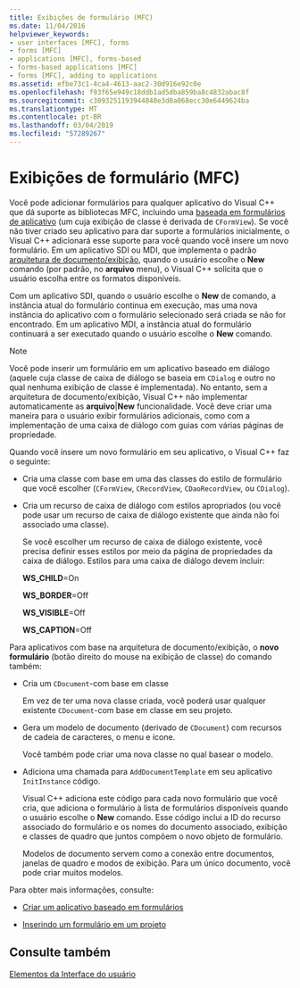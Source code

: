 ```yaml
---
title: Exibições de formulário (MFC)
ms.date: 11/04/2016
helpviewer_keywords:
- user interfaces [MFC], forms
- forms [MFC]
- applications [MFC], forms-based
- forms-based applications [MFC]
- forms [MFC], adding to applications
ms.assetid: efbe73c1-4ca4-4613-aac2-30d916e92c0e
ms.openlocfilehash: f93f65e949c18ddb1ad5dba859ba8c4832abac8f
ms.sourcegitcommit: c3093251193944840e3d0a068ecc30e6449624ba
ms.translationtype: MT
ms.contentlocale: pt-BR
ms.lasthandoff: 03/04/2019
ms.locfileid: "57289267"
---
```

# <a name="form-views-mfc"></a>Exibições de formulário (MFC)

Você pode adicionar formulários para qualquer aplicativo do Visual C++ que dá suporte as bibliotecas MFC, incluindo uma [baseada em formulários de aplicativo](../mfc/reference/creating-a-forms-based-mfc-application.md) (um cuja exibição de classe é derivada de `CFormView`). Se você não tiver criado seu aplicativo para dar suporte a formulários inicialmente, o Visual C++ adicionará esse suporte para você quando você insere um novo formulário. Em um aplicativo SDI ou MDI, que implementa o padrão [arquitetura de documento/exibição](../mfc/document-view-architecture.md), quando o usuário escolhe o **New** comando (por padrão, no **arquivo** menu), o Visual C++ solicita que o usuário escolha entre os formatos disponíveis.

Com um aplicativo SDI, quando o usuário escolhe o **New** de comando, a instância atual do formulário continua em execução, mas uma nova instância do aplicativo com o formulário selecionado será criada se não for encontrado. Em um aplicativo MDI, a instância atual do formulário continuará a ser executado quando o usuário escolhe o **New** comando.

> [!NOTE]
>  Você pode inserir um formulário em um aplicativo baseado em diálogo (aquele cuja classe de caixa de diálogo se baseia em `CDialog` e outro no qual nenhuma exibição de classe é implementada). No entanto, sem a arquitetura de documento/exibição, Visual C++ não implementar automaticamente as **arquivo**&#124;**New** funcionalidade. Você deve criar uma maneira para o usuário exibir formulários adicionais, como com a implementação de uma caixa de diálogo com guias com várias páginas de propriedade.

Quando você insere um novo formulário em seu aplicativo, o Visual C++ faz o seguinte:

- Cria uma classe com base em uma das classes do estilo de formulário que você escolher (`CFormView`, `CRecordView`, `CDaoRecordView`, ou `CDialog`).

- Cria um recurso de caixa de diálogo com estilos apropriados (ou você pode usar um recurso de caixa de diálogo existente que ainda não foi associado uma classe).

   Se você escolher um recurso de caixa de diálogo existente, você precisa definir esses estilos por meio da página de propriedades da caixa de diálogo. Estilos para uma caixa de diálogo devem incluir:

     **WS_CHILD**=On

     **WS_BORDER**=Off

     **WS_VISIBLE**=Off

     **WS_CAPTION**=Off

Para aplicativos com base na arquitetura de documento/exibição, o **novo formulário** (botão direito do mouse na exibição de classe) do comando também:

- Cria um `CDocument`-com base em classe

   Em vez de ter uma nova classe criada, você poderá usar qualquer existente `CDocument`-com base em classe em seu projeto.

- Gera um modelo de documento (derivado de `CDocument`) com recursos de cadeia de caracteres, o menu e ícone.

   Você também pode criar uma nova classe no qual basear o modelo.

- Adiciona uma chamada para `AddDocumentTemplate` em seu aplicativo `InitInstance` código.

   Visual C++ adiciona este código para cada novo formulário que você cria, que adiciona o formulário à lista de formulários disponíveis quando o usuário escolhe o **New** comando. Esse código inclui a ID do recurso associado do formulário e os nomes do documento associado, exibição e classes de quadro que juntos compõem o novo objeto de formulário.

   Modelos de documento servem como a conexão entre documentos, janelas de quadro e modos de exibição. Para um único documento, você pode criar muitos modelos.

Para obter mais informações, consulte:

- [Criar um aplicativo baseado em formulários](../mfc/reference/creating-a-forms-based-mfc-application.md)

- [Inserindo um formulário em um projeto](../mfc/inserting-a-form-into-a-project.md)

## <a name="see-also"></a>Consulte também

[Elementos da Interface do usuário](../mfc/user-interface-elements-mfc.md)
